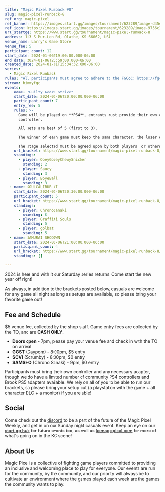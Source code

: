 ```yaml
---
title: "Magic Pixel Runback #8"
slug: magic-pixel-runback-8
ref_org: magic-pixel
ref_banner: https://images.start.gg/images/tournament/623289/image-d45e144f9ab3489b84c560bbc7838577.png?ehk=9Y1i5MiEIuuchtYVGdjSwlEtcTu1fJYtn%2BySuA61h5w%3D&ehkOptimized=gUuB1Kw6yZI1MpQQOHpatC8mdM9k%2BemgKJ87IL%2Boc%2Fg%3D
ref_icon: https://images.start.gg/images/tournament/623289/image-9756c38f4cf53ad11afcc0580d3a1b3e.png?ehk=StgA9vUPzu9gOfVnC%2F%2F359JZ9hyPoADPm0DLMRy9Tbo%3D&ehkOptimized=pFc5vw3K1QJv4sdSQpl1Lpi0vx09u50gjbZ1dgjGseg%3D
url_startgg: https://www.start.gg/tournament/magic-pixel-runback-8
address: 113 S Mur-Len Rd, Olathe, KS 66062, USA
venue_name: Larry's Game Store
venue_fee: 5
participant_count: 12
start_date: 2024-01-06T19:00:00.000-06:00
end_date: 2024-01-06T23:59:00.000-06:00
created_date: 2024-01-01T15:34:32.000-06:00
series:
  - Magic Pixel Runback
rules: "All participants must agree to adhere to the FGCoC: https://fgcoc.com/"
stream: bimmyfgc
events:
  - name: "Guilty Gear: Strive"
    start_date: 2024-01-06T20:00:00.000-06:00
    participant_count: 7
    entry_fee: 5
    rules: >-
      Game will be played on **PS4**, entrants must provide their own compatible
      controller.  

      All sets are best of 5 (first to 3).  

      The winner of each game must keep the same character, the loser of that game may switch characters.  

      The stage selected must be agreed upon by both players, or otherwise selected at random.
    url_bracket: https://www.start.gg/tournament/magic-pixel-runback-8/events/strive/brackets/1545304/2321749
    standings:
      - player: OoeyGooeyChewySnicker
        standing: 2
      - player: Saucy
        standing: 3
      - player: BoyeBall
        standing: 3
  - name: SOULCALIBUR VI
    start_date: 2024-01-06T20:30:00.000-06:00
    participant_count: 5
    url_bracket: https://www.start.gg/tournament/magic-pixel-runback-8/events/scvi-double-elimination/brackets/1545306/2321751
    standings:
      - player: ChronoSanaki
        standing: 5
      - player: Graffiti Souls
        standing: 5
      - player: golbat
        standing: 5
  - name: SAMURAI SHODOWN
    start_date: 2024-01-06T21:00:00.000-06:00
    participant_count: 4
    url_bracket: https://www.start.gg/tournament/magic-pixel-runback-8/events/samurai-shodown/brackets/1545313/2321758
    standings: []

---
```


2024 is here and with it our Saturday series returns. Come start the new year off right!

As always, in addition to the brackets posted below, casuals are welcome for any game all night as long as setups are available, so please bring your favorite game out! 

## Fee and Schedule
$5 venue fee, collected by the shop staff. Game entry fees are collected by the TO, and are **CASH ONLY**. 

- **Doors open** - 7pm, please pay your venue fee and check in with the TO on arrival
- **GGST** (Gaypom) - 8:00pm, $5 entry
- **SCVI** (Scrumby) - 8:30pm, $0 entry 
- **SAMSHO** (Chrono Sanaki) - 9pm, $0 entry

Participants must bring their own controller and any necessary adapter, though we do have a limited number of community PS4 controllers and Brook PS5 adapters available. We rely on all of you to be able to run our brackets, so please bring your setup out (a playstation with the game + all character DLC + a monitor) if you are able!  

## Social
Come check out the [discord](https://discord.gg/jkmn6CVrrQ) to be a part of the future of the Magic Pixel Weekly, and get in on our Sunday night casuals event. Keep an eye on our [start.gg hub](https://www.start.gg/hub/magic-pixel) for future events too, as well as [kcmagicpixel.com](https://kcmagicpixel.com) for more of what's going on in the KC scene!

## About Us

Magic Pixel is a collective of fighting game players committed to providing an inclusive and welcoming place to play for everyone. Our events are run for the community, by the community, and our priority will always be to cultivate an environment where the games played each week are the games the community wants to play.
  